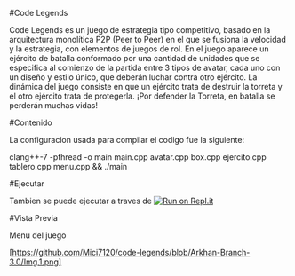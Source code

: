 #Code Legends

Code Legends es un juego de estrategia tipo competitivo, basado en la arquitectura monolítica P2P (Peer to Peer) en el que se fusiona la velocidad y la estrategia, con elementos de juegos de rol. En el juego aparece un ejército de batalla conformado por una cantidad de unidades que se especifica al comienzo de la partida entre 3 tipos de avatar, cada uno con un diseño y estilo único, que deberán luchar contra otro ejército.
La dinámica del juego consiste en que un ejército trata de destruir la torreta y el otro ejército trata de protegerla. ¡Por
defender la Torreta, en batalla se perderán muchas vidas!

#Contenido

La configuracion usada para compilar el codigo fue la siguiente:

clang++-7 -pthread -o main main.cpp avatar.cpp box.cpp ejercito.cpp tablero.cpp menu.cpp && ./main

#Ejecutar

Tambien se puede ejecutar a traves de [![Run on Repl.it](https://repl.it/badge/github/Mici7120/code-legends)](https://repl.it/github/Mici7120/code-legends)

#Vista Previa

Menu del juego 

[https://github.com/Mici7120/code-legends/blob/Arkhan-Branch-3.0/Img.1.png]
